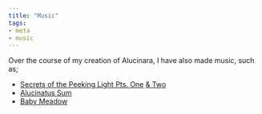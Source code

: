 ```yaml
---
title: "Music"
tags:
- meta
- music
---
```

Over the course of my creation of Alucinara, I have also made music, such as;
- [Secrets of the Peeking Light Pts. One](https://pyxelm.bandcamp.com/track/secrets-of-the-peeking-light-pt-i) [& Two](https://pyxelm.bandcamp.com/track/secrets-of-the-peeking-light-pt-ii)
- [Alucinatus Sum](https://pyxelm.bandcamp.com/track/alucinatus-sum)
- [Baby Meadow](https://pyxelm.bandcamp.com/track/baby-meadow)